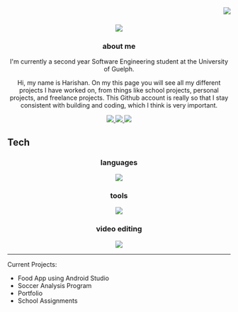 <img align = "right" src="https://visitor-badge.laobi.icu/badge?page_id=HariT10.HariT10" />

<h1 align="center">
   <img src="https://readme-typing-svg.herokuapp.com/?font=Righteous&size=35&center=true&vCenter=true&width=500&height=70&duration=4000&lines=Welcome!+👋;" />
</h1>


<h3 align="center">about me</h3>


<div align="center">

I'm currently a second year Software Engineering student at the University of Guelph.
   
   Hi, my name is Harishan. On my this page you will see all my different projects I have worked on, from things like     school projects, personal projects, and freelance projects. This Github account is really so that I stay consistent with building and coding, which I 
   think is very important. 

</div>


<div align="center">
   
   <a href="mailto:harishan.thilak@gmail.com">
      <img src="https://img.shields.io/badge/Gmail-D14836?style=for-the-badge&logo=gmail&logoColor=white" target="_blank" 
      />

   </a>

   <a href="https://www.linkedin.com/in/hthilaka/">
      <img src="https://img.shields.io/badge/LinkedIn-0077B5?style=for-the-badge&logo=linkedin&logoColor=white" target="_blank" 
      />

   </a>


   <a href="https://harishanthilak.netlify.app/">
      <img src="https://img.shields.io/badge/Portfolio-255E63?style=for-the-badge&logo=About.me&logoColor=white" target="_blank" 
      />

   </a>

</div>



<h2>Tech</h2>

<h3 align="center">languages</h3>

<div align = "center">


   <img src="https://skillicons.dev/icons?i=java,python,c,js,html,css, " />


   
</div>


<h3 align="center">tools</h3>

<div align = "center">


   <img src="https://skillicons.dev/icons?i=vscode,github,gitlab,eclipse,docker,linux,wordpress,mysql,sqlite,firebase" />


   
</div>


<h3 align="center">video editing</h3>

<div align = "center">


   <img src="https://skillicons.dev/icons?i=pr,ae" />


   
</div>



-------------------------------------------------------------------------------------------------------------------------------------------------------------------------------------
Current Projects:

- Food App using Android Studio
- Soccer Analysis Program
- Portfolio
- School Assignments

